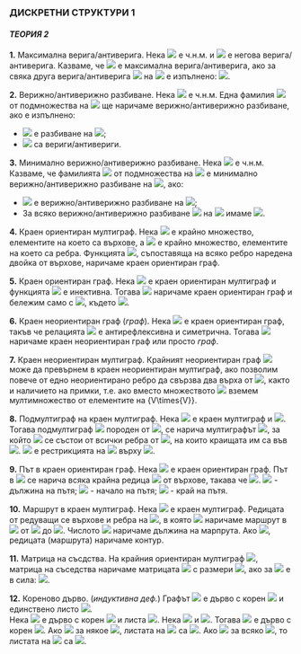 ### ДИСКРЕТНИ СТРУКТУРИ 1
#### *ТЕОРИЯ 2*

**1.** Максимална верига/антиверига. Нека <img src="https://latex.codecogs.com/svg.latex?\Large&space;<A,R>"> е ч.н.м. и <img src="https://latex.codecogs.com/svg.latex?\Large&space;S"> е негова верига/антиверига. Казваме, че <img src="https://latex.codecogs.com/svg.latex?\Large&space;S"> е максимална верига/антиверига, ако за свяка друга верига/антиверига <img src="https://latex.codecogs.com/svg.latex?\Large&space;S'"> на <img src="https://latex.codecogs.com/svg.latex?\Large&space;A">
е изпълнено: <img src="https://latex.codecogs.com/svg.latex?\Large&space;|S|\ge{|S'|}">.

**2.** Верижно/антиверижно разбиване. Нека <img src="https://latex.codecogs.com/svg.latex?\Large&space;<A,R>"> е ч.н.м. Една фамилия <img src="https://latex.codecogs.com/svg.latex?\Large&space;A_1,A_2,...,A_n"> от подмножества на <img src="https://latex.codecogs.com/svg.latex?\Large&space;A"> ще наричаме верижно/антиверижно разбиване, ако е изпълнено:
- <img src="https://latex.codecogs.com/svg.latex?\Large&space;A_1,A_2,...,A_n"> е разбиване на <img src="https://latex.codecogs.com/svg.latex?\Large&space;A">;
- <img src="https://latex.codecogs.com/svg.latex?\Large&space;A_1,A_2,...,A_n"> са вериги/антивериги.

**3.** Минимално верижно/антиверижно разбиване. Нека <img src="https://latex.codecogs.com/svg.latex?\Large&space;<A,R>"> е ч.н.м. Казваме, че фамилията <img src="https://latex.codecogs.com/svg.latex?\Large&space;S=\{A_1,A_2,...,A_n\}"> от подмножества на <img src="https://latex.codecogs.com/svg.latex?\Large&space;A"> е минимално верижно/антиверижно разбиване на <img src="https://latex.codecogs.com/svg.latex?\Large&space;A">, ако:
- <img src="https://latex.codecogs.com/svg.latex?\Large&space;A_1,A_2,...,A_n"> е верижно/антиверижно разбиване на <img src="https://latex.codecogs.com/svg.latex?\Large&space;A">;
- За всяко верижно/антиверижно разбиване <img src="https://latex.codecogs.com/svg.latex?\Large&space;S'"> на  <img src="https://latex.codecogs.com/svg.latex?\Large&space;A"> имаме <img src="https://latex.codecogs.com/svg.latex?\Large&space;|S|\le{|S'|}">.

**4.** Краен ориентиран мултиграф. Нека <img src="https://latex.codecogs.com/svg.latex?\Large&space;V=\{v_1,v_2,...,v_n\}"> е крайно множество, елементите на което са върхове, а <img src="https://latex.codecogs.com/svg.latex?\Large&space;E=\{e_1,e_2,...,e_m\}"> е крайно множество, елементите на което са ребра. Функцията <img src="https://latex.codecogs.com/svg.latex?\Large&space;f_G:E\rightarrow{V\times{V}}">, съпоставяща на всяко ребро наредена двойка от върхове, наричаме краен ориентиран граф.

**5.** Краен ориентиран граф. Нека <img src="https://latex.codecogs.com/svg.latex?\Large&space;G(V,E,f_G)"> е краен ориентиран мултиграф и функцията <img src="https://latex.codecogs.com/svg.latex?\Large&space;f_G"> е инективна. Тогава <img src="https://latex.codecogs.com/svg.latex?\Large&space;G(V,E,f_G)"> наричаме краен ориентиран граф и бележим само с <img src="https://latex.codecogs.com/svg.latex?\Large&space;G(V,E)">, където <img src="https://latex.codecogs.com/svg.latex?\Large&space;E\subseteq{V\times{V}}">.

**6.** Краен неориентиран граф (*граф*). Нека <img src="https://latex.codecogs.com/svg.latex?\Large&space;G(V,E)"> е краен ориентиран граф, такъв че релацията <img src="https://latex.codecogs.com/svg.latex?\Large&space;E\subseteq{V\times{V}}"> е антирефлексивна и симетрична. Тогава <img src="https://latex.codecogs.com/svg.latex?\Large&space;G(V,E)"> наричаме краен неориентиран граф или просто *граф*.

**7.** Краен неориентиран мултиграф. Крайният неориентиран граф <img src="https://latex.codecogs.com/svg.latex?\Large&space;G(V,E)"> може да превърнем в краен неориентиран мултиграф, ако позволим повече от едно неориентирано ребро да свързва два върха от <img src="https://latex.codecogs.com/svg.latex?\Large&space;V)">, както и наличието на примки, т.е. ако вместо множеството <img src="https://latex.codecogs.com/svg.latex?\Large&space;E\subseteq{V\times{V}}"> вземем мултимножество от елементите на {V\times{V}}.

**8.** Подмултиграф на краен мултиграф. Нека <img src="https://latex.codecogs.com/svg.latex?\Large&space;G(V,E,f_G)"> е краен мултиграф и <img src="https://latex.codecogs.com/svg.latex?\Large&space;V'\subseteq{V}">. Тогава подмултиграф <img src="https://latex.codecogs.com/svg.latex?\Large&space;G'(V',E',f_G')"> породен от <img src="https://latex.codecogs.com/svg.latex?\Large&space;V'">, се нарича мултиграфът <img src="https://latex.codecogs.com/svg.latex?\Large&space;G'">, за който <img src="https://latex.codecogs.com/svg.latex?\Large&space;E'"> се състои от всички ребра от <img src="https://latex.codecogs.com/svg.latex?\Large&space;E">, на които краищата им са във <img src="https://latex.codecogs.com/svg.latex?\Large&space;V'">. <img src="https://latex.codecogs.com/svg.latex?\Large&space;f_G'"> е рестрикцията на <img src="https://latex.codecogs.com/svg.latex?\Large&space;f_G"> върху <img src="https://latex.codecogs.com/svg.latex?\Large&space;E'">.

**9.** Път в краен ориентиран граф. Нека <img src="https://latex.codecogs.com/svg.latex?\Large&space;G(V,E)"> e краен ориентиран граф. Път в <img src="https://latex.codecogs.com/svg.latex?\Large&space;G"> се нарича всяка крайна редица <img src="https://latex.codecogs.com/svg.latex?\Large&space;v_{i_0},v_{i_1},...,v_{i_n}"> от върхове, такава че <img src="https://latex.codecogs.com/svg.latex?\Large&space;(v_{i_{p-1}},v_{i_p})\in{E},{\;}v_{i_{p-1}}\neq{v_{i_{p+1}}},{\;}v_{i_{p}}\neq{v_{i_{p-1}}},{\;}i=\overline{1,n}">. <img src="https://latex.codecogs.com/svg.latex?\Large&space;n"> - дължина на пътя; <img src="https://latex.codecogs.com/svg.latex?\Large&space;v_{i_0}"> - начало на пътя; <img src="https://latex.codecogs.com/svg.latex?\Large&space;v_{i_n}"> - край на пътя.

**10.** Маршрут в краен мултиграф. Нека <img src="https://latex.codecogs.com/svg.latex?\Large&space;G(V,E,f_G)"> е краен мултиграф. Редицата от редуващи се върхове и ребра на <img src="https://latex.codecogs.com/svg.latex?\Large&space;G{\;}:{\;}v_{i_0},e_{l_1},v_{i_1},e_{l_2},v_{i_2},...,v_{i_{k-1}},e_{l_{k}},v_{i_k}">, в която <img src="https://latex.codecogs.com/svg.latex?\Large&space;f_G(e_{l+j})=(v_{i_{j-1}},v_{i_j}),{\;}j=1,2,...,k"> наричаме маршрут в <img src="https://latex.codecogs.com/svg.latex?\Large&space;G"> от <img src="https://latex.codecogs.com/svg.latex?\Large&space;v_{i_0}"> до <img src="https://latex.codecogs.com/svg.latex?\Large&space;v_{i_k}">. Числото <img src="https://latex.codecogs.com/svg.latex?\Large&space;k"> наричаме дължина на марпрута. Ако <img src="https://latex.codecogs.com/svg.latex?\Large&space;v_{i_0}=v_{i_k}">, редицата (маршрута) наричаме контур.

**11.** Матрица на съсдства. На крайния ориентиран мултиграф <img src="https://latex.codecogs.com/svg.latex?\Large&space;G(V,E,f_G)">, матрица на съседства наричаме матрицата <img src="https://latex.codecogs.com/svg.latex?\Large&space;M=||a_{ij}||"> с размери <img src="https://latex.codecogs.com/svg.latex?\Large&space;|V|\times{|V|}">, ако за <img src="https://latex.codecogs.com/svg.latex?\Large&space;\forall{v_i,v_j}\in{V}"> е в сила: <img src="https://latex.codecogs.com/svg.latex?\Large&space;a_{ij}=|\{e|e\in{E},{\;}f_G(e)=(v_i,v_j)\}|">.

**12.** Кореново дърво. (*индуктивна деф.*) Графът <img src="https://latex.codecogs.com/svg.latex?\Large&space;D(\{r\},\varnothing)"> е дърво с корен <img src="https://latex.codecogs.com/svg.latex?\Large&space;r"> и единствено листо <img src="https://latex.codecogs.com/svg.latex?\Large&space;r">.<br>Нека <img src="https://latex.codecogs.com/svg.latex?\Large&space;D(V,E)"> е дърво с корен <img src="https://latex.codecogs.com/svg.latex?\Large&space;r"> и листа <img src="https://latex.codecogs.com/svg.latex?\Large&space;l_1,l_2,...,l_n">. Нека <img src="https://latex.codecogs.com/svg.latex?\Large&space;v\in{V}"> и <img src="https://latex.codecogs.com/svg.latex?\Large&space;u\notin{V}">. Тогава <img src="https://latex.codecogs.com/svg.latex?\Large&space;D'(V\cup{\{u\}},E\cup{\{(v,u)\}}"> е дърво с корен <img src="https://latex.codecogs.com/svg.latex?\Large&space;r">. Ако <img src="https://latex.codecogs.com/svg.latex?\Large&space;v=l_i"> за някое <img src="https://latex.codecogs.com/svg.latex?\Large&space;i=\overline{1,n}">, листата на <img src="https://latex.codecogs.com/svg.latex?\Large&space;D'"> са <img src="https://latex.codecogs.com/svg.latex?\Large&space;l_1,...,l_{i-1},u,l_{i+1},...,l_n">. Ако <img src="https://latex.codecogs.com/svg.latex?\Large&space;v\neq{l_i}"> за всяко <img src="https://latex.codecogs.com/svg.latex?\Large&space;i=\overline{1,n}">, то листата на <img src="https://latex.codecogs.com/svg.latex?\Large&space;D'"> са <img src="https://latex.codecogs.com/svg.latex?\Large&space;l_1,...,l_n,u">.
